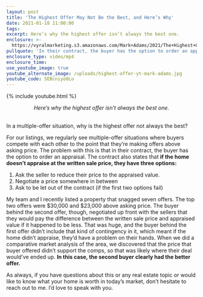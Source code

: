 ```yaml
---
layout: post
title: 'The Highest Offer May Not Be the Best, and Here’s Why'
date: 2021-01-18 11:00:00
tags:
excerpt: Here’s why the highest offer isn’t always the best one.
enclosure: >-
  https://vyralmarketing.s3.amazonaws.com/Mark+Adams/2021/The+Highest+Offer+May+Now+Be+the+Best%2C+and+Here%E2%80%99s+Why.mp4
pullquote: 'In their contract, the buyer has the option to order an appraisal.'
enclosure_type: video/mp4
enclosure_time:
use_youtube_image: true
youtube_alternate_image: /uploads/highest-offer-yt-mark-adams.jpg
youtube_code: 5EBcniyo0Lo
---
```


{% include youtube.html %}

<center><em>Here&rsquo;s why the highest offer isn&rsquo;t always the best one.</em></center>

<center>&nbsp;</center>

In a multiple-offer situation, why is the highest offer not always the best?

For our listings, we regularly see multiple-offer situations where buyers compete with each other to the point that they’re making offers above asking price. The problem with this is that in their contract, the buyer has the option to order an appraisal. The contract also states that **if the home doesn’t appraise at the written sale price, they have three options:**

1. Ask the seller to reduce their price to the appraised value.&nbsp;
2. Negotiate a price somewhere in between
3. Ask to be let out of the contract (if the first two options fail)

My team and I recently listed a property that snagged seven offers. The top two offers were $30,000 and $23,000 above asking price. The buyer behind the second offer, though, negotiated up front with the sellers that they would pay the difference between the written sale price and appraised value if it happened to be less. That was huge, and the buyer behind the first offer didn’t include that kind of contingency in it, which meant if the home didn’t appraise, they’d have a problem on their hands. When we did a comparative market analysis of the area, we discovered that the price that buyer offered didn’t support the comps, so that was likely where their deal would’ve ended up. **In this case, the second buyer clearly had the better offer.**&nbsp;

As always, if you have questions about this or any real estate topic or would like to know what your home is worth in today’s market, don’t hesitate to reach out to me. I’d love to speak with you.
